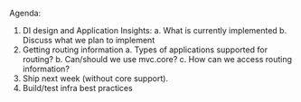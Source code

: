 Agenda:
1. DI design and Application Insights:
  a. What is currently implemented
  b. Discuss what we plan to implement
2. Getting routing information
  a. Types of applications supported for routing?
  b. Can/should we use mvc.core?
  c. How can we access routing information?
3. Ship next week (without core support).
4. Build/test infra best practices